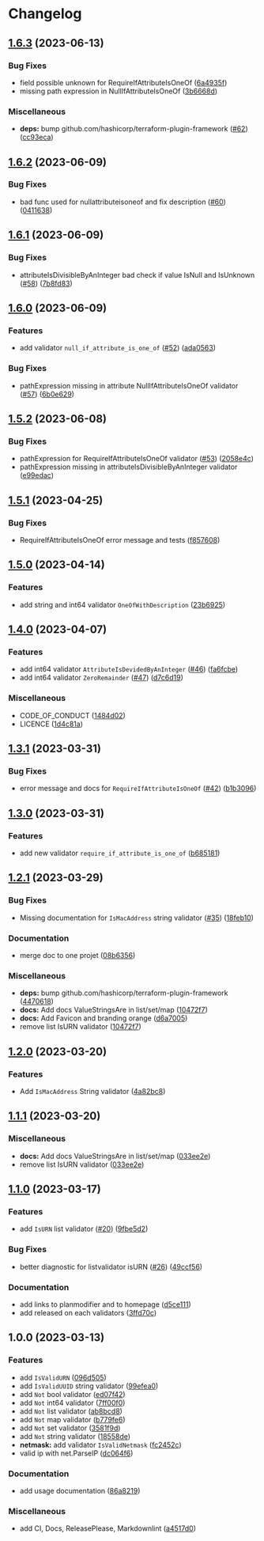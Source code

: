 # Changelog

## [1.6.3](https://github.com/FrangipaneTeam/terraform-plugin-framework-validators/compare/v1.6.2...v1.6.3) (2023-06-13)


### Bug Fixes

* field possible unknown for RequireIfAttributeIsOneOf ([6a4935f](https://github.com/FrangipaneTeam/terraform-plugin-framework-validators/commit/6a4935f8548b483c52a6bd91f13c85b0a4161d73))
* missing path expression in NullIfAttributeIsOneOf ([3b6668d](https://github.com/FrangipaneTeam/terraform-plugin-framework-validators/commit/3b6668d66e956b989386a0cd29ff7c1d5f2b3316))


### Miscellaneous

* **deps:** bump github.com/hashicorp/terraform-plugin-framework ([#62](https://github.com/FrangipaneTeam/terraform-plugin-framework-validators/issues/62)) ([cc93eca](https://github.com/FrangipaneTeam/terraform-plugin-framework-validators/commit/cc93ecabbe6b55bdaed3d55e2af1725a3cf4e433))

## [1.6.2](https://github.com/FrangipaneTeam/terraform-plugin-framework-validators/compare/v1.6.1...v1.6.2) (2023-06-09)


### Bug Fixes

* bad func used for nullattributeisoneof and fix description ([#60](https://github.com/FrangipaneTeam/terraform-plugin-framework-validators/issues/60)) ([0411638](https://github.com/FrangipaneTeam/terraform-plugin-framework-validators/commit/04116382b39e8ab72fad520a17a1940b17e999b7))

## [1.6.1](https://github.com/FrangipaneTeam/terraform-plugin-framework-validators/compare/v1.6.0...v1.6.1) (2023-06-09)


### Bug Fixes

* attributeIsDivisibleByAnInteger bad check if value IsNull and IsUnknown ([#58](https://github.com/FrangipaneTeam/terraform-plugin-framework-validators/issues/58)) ([7b8fd83](https://github.com/FrangipaneTeam/terraform-plugin-framework-validators/commit/7b8fd8311024606d4f76361bf31131feaff74920))

## [1.6.0](https://github.com/FrangipaneTeam/terraform-plugin-framework-validators/compare/v1.5.2...v1.6.0) (2023-06-09)


### Features

* add validator `null_if_attribute_is_one_of` ([#52](https://github.com/FrangipaneTeam/terraform-plugin-framework-validators/issues/52)) ([ada0563](https://github.com/FrangipaneTeam/terraform-plugin-framework-validators/commit/ada056330e16d045868d187abd703e7c86923911))


### Bug Fixes

* pathExpression missing in attribute NullIfAttributeIsOneOf validator ([#57](https://github.com/FrangipaneTeam/terraform-plugin-framework-validators/issues/57)) ([6b0e629](https://github.com/FrangipaneTeam/terraform-plugin-framework-validators/commit/6b0e6291635435fcc84715b3a4bd4533621bdf0f))

## [1.5.2](https://github.com/FrangipaneTeam/terraform-plugin-framework-validators/compare/v1.5.1...v1.5.2) (2023-06-08)


### Bug Fixes

* pathExpression for RequireIfAttributeIsOneOf validator ([#53](https://github.com/FrangipaneTeam/terraform-plugin-framework-validators/issues/53)) ([2058e4c](https://github.com/FrangipaneTeam/terraform-plugin-framework-validators/commit/2058e4c01947a90d0d923968a814aeca4532acbf))
* pathExpression missing in attributeIsDivisibleByAnInteger validator ([e99edac](https://github.com/FrangipaneTeam/terraform-plugin-framework-validators/commit/e99edac0042a7198ee0d30fb1a38c70b307dc006))

## [1.5.1](https://github.com/FrangipaneTeam/terraform-plugin-framework-validators/compare/v1.5.0...v1.5.1) (2023-04-25)


### Bug Fixes

* RequireIfAttributeIsOneOf error message and tests ([f857608](https://github.com/FrangipaneTeam/terraform-plugin-framework-validators/commit/f857608557d4b7999ec365eba8744129cd870b8e))

## [1.5.0](https://github.com/FrangipaneTeam/terraform-plugin-framework-validators/compare/v1.4.0...v1.5.0) (2023-04-14)


### Features

* add string and int64 validator `OneOfWithDescription` ([23b6925](https://github.com/FrangipaneTeam/terraform-plugin-framework-validators/commit/23b692537a9220243c2d91e16722755b7b25df25))

## [1.4.0](https://github.com/FrangipaneTeam/terraform-plugin-framework-validators/compare/v1.3.1...v1.4.0) (2023-04-07)


### Features

* add int64 validator `AttributeIsDevidedByAnInteger` ([#46](https://github.com/FrangipaneTeam/terraform-plugin-framework-validators/issues/46)) ([fa6fcbe](https://github.com/FrangipaneTeam/terraform-plugin-framework-validators/commit/fa6fcbee7f6152f295e03f231353baa0957dd3f2))
* add int64 validator `ZeroRemainder` ([#47](https://github.com/FrangipaneTeam/terraform-plugin-framework-validators/issues/47)) ([d7c6d19](https://github.com/FrangipaneTeam/terraform-plugin-framework-validators/commit/d7c6d1961a02eeb8639b623ef9bf5ad352baa0fa))


### Miscellaneous

* CODE_OF_CONDUCT ([1484d02](https://github.com/FrangipaneTeam/terraform-plugin-framework-validators/commit/1484d02b4987051f86bed62645789ee99fbdd509))
* LICENCE ([1d4c81a](https://github.com/FrangipaneTeam/terraform-plugin-framework-validators/commit/1d4c81ac0a8b5f19b5b77cbb9cec9015c6ded3d2))

## [1.3.1](https://github.com/FrangipaneTeam/terraform-plugin-framework-validators/compare/v1.3.0...v1.3.1) (2023-03-31)


### Bug Fixes

* error message and docs for `RequireIfAttributeIsOneOf` ([#42](https://github.com/FrangipaneTeam/terraform-plugin-framework-validators/issues/42)) ([b1b3096](https://github.com/FrangipaneTeam/terraform-plugin-framework-validators/commit/b1b30966e6fb3fe51177af27dd7994b2669381ab))

## [1.3.0](https://github.com/FrangipaneTeam/terraform-plugin-framework-validators/compare/v1.2.1...v1.3.0) (2023-03-31)


### Features

* add new validator `require_if_attribute_is_one_of` ([b685181](https://github.com/FrangipaneTeam/terraform-plugin-framework-validators/commit/b685181ca9f1f35bf14dbd7851f9a69bbe6040e8))

## [1.2.1](https://github.com/FrangipaneTeam/terraform-plugin-framework-validators/compare/v1.2.0...v1.2.1) (2023-03-29)


### Bug Fixes

* Missing documentation for `IsMacAddress` string validator ([#35](https://github.com/FrangipaneTeam/terraform-plugin-framework-validators/issues/35)) ([18feb10](https://github.com/FrangipaneTeam/terraform-plugin-framework-validators/commit/18feb1039d28915516aa62a1ba0dbf87b9f0bbea))


### Documentation

* merge doc to one projet ([08b6356](https://github.com/FrangipaneTeam/terraform-plugin-framework-validators/commit/08b635652f5d93f962f73b1af95780342c0a8ce1))


### Miscellaneous

* **deps:** bump github.com/hashicorp/terraform-plugin-framework ([4470618](https://github.com/FrangipaneTeam/terraform-plugin-framework-validators/commit/447061860b918c64b78ac4f358b9e764cc303289))
* **docs:** Add docs ValueStringsAre in list/set/map ([10472f7](https://github.com/FrangipaneTeam/terraform-plugin-framework-validators/commit/10472f785d1a34c56c83d92936c8cbe6e6752889))
* **docs:** Add Favicon and branding orange ([d6a7005](https://github.com/FrangipaneTeam/terraform-plugin-framework-validators/commit/d6a7005a325fe22a6b34f254b7cdd645d59233cf))
* remove list IsURN validator ([10472f7](https://github.com/FrangipaneTeam/terraform-plugin-framework-validators/commit/10472f785d1a34c56c83d92936c8cbe6e6752889))

## [1.2.0](https://github.com/FrangipaneTeam/terraform-plugin-framework-validators/compare/v1.1.1...v1.2.0) (2023-03-20)


### Features

* Add `IsMacAddress` String validator ([4a82bc8](https://github.com/FrangipaneTeam/terraform-plugin-framework-validators/commit/4a82bc81df65ea7d5a7fae1da7af4217405751f9))

## [1.1.1](https://github.com/FrangipaneTeam/terraform-plugin-framework-validators/compare/v1.1.0...v1.1.1) (2023-03-20)


### Miscellaneous

* **docs:** Add docs ValueStringsAre in list/set/map ([033ee2e](https://github.com/FrangipaneTeam/terraform-plugin-framework-validators/commit/033ee2e0abce511baca5697fc9c7b4a4bdabc6c4))
* remove list IsURN validator ([033ee2e](https://github.com/FrangipaneTeam/terraform-plugin-framework-validators/commit/033ee2e0abce511baca5697fc9c7b4a4bdabc6c4))

## [1.1.0](https://github.com/FrangipaneTeam/terraform-plugin-framework-validators/compare/v1.0.0...v1.1.0) (2023-03-17)


### Features

* add `IsURN` list validator ([#20](https://github.com/FrangipaneTeam/terraform-plugin-framework-validators/issues/20)) ([9fbe5d2](https://github.com/FrangipaneTeam/terraform-plugin-framework-validators/commit/9fbe5d2121f3f215436c7b48ebdd1c2a765abb12))


### Bug Fixes

* better diagnostic for listvalidator isURN ([#26](https://github.com/FrangipaneTeam/terraform-plugin-framework-validators/issues/26)) ([49ccf56](https://github.com/FrangipaneTeam/terraform-plugin-framework-validators/commit/49ccf5621a36dace5fbd422a061e17d7d60f93d5))


### Documentation

* add links to planmodifier and to homepage ([d5ce111](https://github.com/FrangipaneTeam/terraform-plugin-framework-validators/commit/d5ce111056f2e25a28b12b7cab717dc70631fdd6))
* add released on each validators ([3ffd70c](https://github.com/FrangipaneTeam/terraform-plugin-framework-validators/commit/3ffd70c69aa8b53f4c99f6380cb4b56241e1fbd5))

## 1.0.0 (2023-03-13)


### Features

* add `IsValidURN` ([096d505](https://github.com/FrangipaneTeam/terraform-plugin-framework-validators/commit/096d50591bb539d8c659aafa31e14427f3c43212))
* add `IsValidUUID` string validator ([99efea0](https://github.com/FrangipaneTeam/terraform-plugin-framework-validators/commit/99efea0db4fad76c66b2c81d3d498f329eba8824))
* add `Not` bool validator ([ed07f42](https://github.com/FrangipaneTeam/terraform-plugin-framework-validators/commit/ed07f42d28177f49659ab8e3f05c97a48aaea3cd))
* add `Not` int64 validator ([7ff00f0](https://github.com/FrangipaneTeam/terraform-plugin-framework-validators/commit/7ff00f026f6a849547e35ec7c4a6f8a2b9adc747))
* add `Not` list validator ([ab8bcd8](https://github.com/FrangipaneTeam/terraform-plugin-framework-validators/commit/ab8bcd850dc1bc75bed749b87d66c74ea2888b89))
* add `Not` map validator ([b779fe6](https://github.com/FrangipaneTeam/terraform-plugin-framework-validators/commit/b779fe6cd92723c4b200192303eba3e6794f4960))
* add `Not` set validator ([3581f9d](https://github.com/FrangipaneTeam/terraform-plugin-framework-validators/commit/3581f9df692c7e9a9ab3ae86805f6d10e8cc0a59))
* add `Not` string validator ([18558de](https://github.com/FrangipaneTeam/terraform-plugin-framework-validators/commit/18558deb8d09a1d983a553d4a6a7b182847b4fa0))
* **netmask:** add validator `IsValidNetmask` ([fc2452c](https://github.com/FrangipaneTeam/terraform-plugin-framework-validators/commit/fc2452c8db78db1673852d0a956b7981326c5d37))
* valid ip with net.ParseIP ([dc064f6](https://github.com/FrangipaneTeam/terraform-plugin-framework-validators/commit/dc064f6846d6c7b5c995f40e519b6a4d04871f6c))


### Documentation

* add usage documentation ([86a8219](https://github.com/FrangipaneTeam/terraform-plugin-framework-validators/commit/86a8219b2eaed848c7a66a223c24b3bfe49e5e21))


### Miscellaneous

* add CI, Docs, ReleasePlease, Markdownlint ([a4517d0](https://github.com/FrangipaneTeam/terraform-plugin-framework-validators/commit/a4517d0829737441f39e2cb21abf7e0c10c9fec6))

